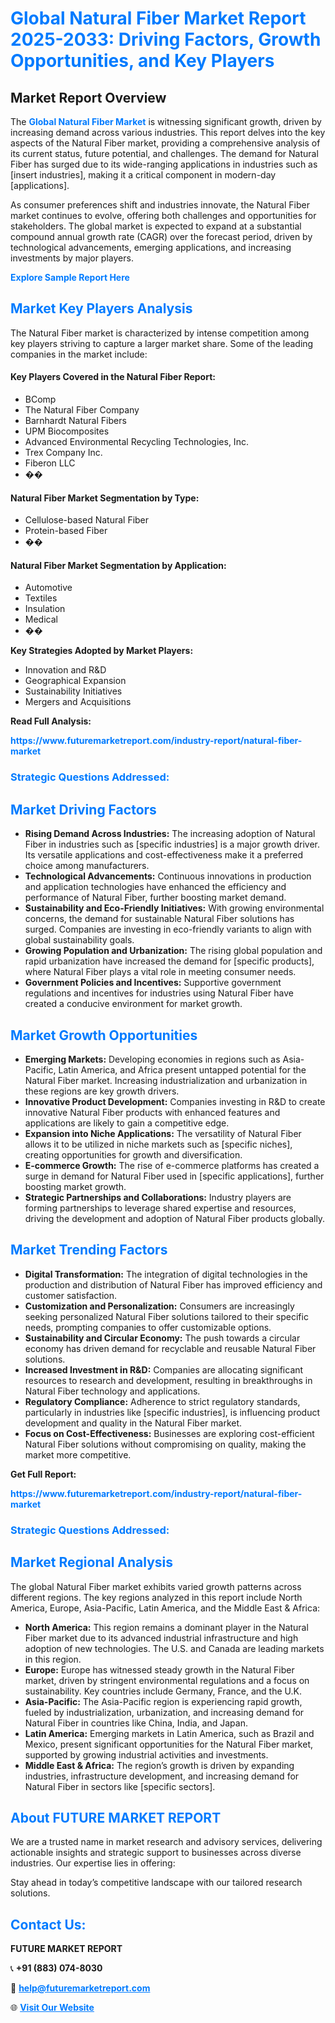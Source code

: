 <h1 style="color: #007BFF;">Global Natural Fiber Market Report 2025-2033: Driving Factors, Growth Opportunities, and Key Players</h1>

<section id="overview">
<h2>Market Report Overview</h2>
<p>The <a href="https://www.futuremarketreport.com/industry-report/natural-fiber-market" style="color: #007BFF; text-decoration: none;"><strong>Global Natural Fiber Market</strong></a> is witnessing significant growth, driven by increasing demand across various industries. This report delves into the key aspects of the Natural Fiber market, providing a comprehensive analysis of its current status, future potential, and challenges. The demand for Natural Fiber has surged due to its wide-ranging applications in industries such as [insert industries], making it a critical component in modern-day [applications].</p>
<p>As consumer preferences shift and industries innovate, the Natural Fiber market continues to evolve, offering both challenges and opportunities for stakeholders. The global market is expected to expand at a substantial compound annual growth rate (CAGR) over the forecast period, driven by technological advancements, emerging applications, and increasing investments by major players.</p>
</section>

<section id="overview">
<p><a href="https://www.futuremarketreport.com/request-sample/reportId=113505" style="color: #007BFF; text-decoration: none;"><strong>Explore Sample Report Here</strong></a></p>
</section>

<section id="key-players">
<h2 style="color: #007BFF;">Market Key Players Analysis</h2>
<p>The Natural Fiber market is characterized by intense competition among key players striving to capture a larger market share. Some of the leading companies in the market include:</p>
<h4>Key Players Covered in the Natural Fiber Report:</h4>
<ul><li>BComp</li><li>The Natural Fiber Company</li><li>Barnhardt Natural Fibers</li><li>UPM Biocomposites</li><li>Advanced Environmental Recycling Technologies, Inc.</li><li>Trex Company Inc.</li><li>Fiberon LLC</li><li>��</li></ul>
<h4>Natural Fiber Market Segmentation by Type:</h4>
<ul><li>Cellulose-based Natural Fiber</li><li>Protein-based Fiber</li><li>��</li></ul>

<h4>Natural Fiber Market Segmentation by Application:</h4>
<ul><li>Automotive</li><li>Textiles</li><li>Insulation</li><li>Medical</li><li>��</li></ul>
<p><strong>Key Strategies Adopted by Market Players:</strong></p>
<ul>
<li>Innovation and R&D</li>
<li>Geographical Expansion</li>
<li>Sustainability Initiatives</li>
<li>Mergers and Acquisitions</li>
</ul>
</section>

<section>
<p><strong>Read Full Analysis: </strong></p><a href="https://www.futuremarketreport.com/industry-report/natural-fiber-market" style="color: #007BFF; text-decoration: none;"><strong>https://www.futuremarketreport.com/industry-report/natural-fiber-market</strong></a>
<h3 style="color: #007BFF;">Strategic Questions Addressed:</h3>
</section>

<section id="driving-factors">
<h2 style="color: #007BFF;">Market Driving Factors</h2>
<ul>
<li><strong>Rising Demand Across Industries:</strong> The increasing adoption of Natural Fiber in industries such as [specific industries] is a major growth driver. Its versatile applications and cost-effectiveness make it a preferred choice among manufacturers.</li>
<li><strong>Technological Advancements:</strong> Continuous innovations in production and application technologies have enhanced the efficiency and performance of Natural Fiber, further boosting market demand.</li>
<li><strong>Sustainability and Eco-Friendly Initiatives:</strong> With growing environmental concerns, the demand for sustainable Natural Fiber solutions has surged. Companies are investing in eco-friendly variants to align with global sustainability goals.</li>
<li><strong>Growing Population and Urbanization:</strong> The rising global population and rapid urbanization have increased the demand for [specific products], where Natural Fiber plays a vital role in meeting consumer needs.</li>
<li><strong>Government Policies and Incentives:</strong> Supportive government regulations and incentives for industries using Natural Fiber have created a conducive environment for market growth.</li>
</ul>
</section>

<section id="growth-opportunities">
<h2 style="color: #007BFF;">Market Growth Opportunities</h2>
<ul>
<li><strong>Emerging Markets:</strong> Developing economies in regions such as Asia-Pacific, Latin America, and Africa present untapped potential for the Natural Fiber market. Increasing industrialization and urbanization in these regions are key growth drivers.</li>
<li><strong>Innovative Product Development:</strong> Companies investing in R&D to create innovative Natural Fiber products with enhanced features and applications are likely to gain a competitive edge.</li>
<li><strong>Expansion into Niche Applications:</strong> The versatility of Natural Fiber allows it to be utilized in niche markets such as [specific niches], creating opportunities for growth and diversification.</li>
<li><strong>E-commerce Growth:</strong> The rise of e-commerce platforms has created a surge in demand for Natural Fiber used in [specific applications], further boosting market growth.</li>
<li><strong>Strategic Partnerships and Collaborations:</strong> Industry players are forming partnerships to leverage shared expertise and resources, driving the development and adoption of Natural Fiber products globally.</li>
</ul>
</section>

<section id="trending-factors">
<h2 style="color: #007BFF;">Market Trending Factors</h2>
<ul>
<li><strong>Digital Transformation:</strong> The integration of digital technologies in the production and distribution of Natural Fiber has improved efficiency and customer satisfaction.</li>
<li><strong>Customization and Personalization:</strong> Consumers are increasingly seeking personalized Natural Fiber solutions tailored to their specific needs, prompting companies to offer customizable options.</li>
<li><strong>Sustainability and Circular Economy:</strong> The push towards a circular economy has driven demand for recyclable and reusable Natural Fiber solutions.</li>
<li><strong>Increased Investment in R&D:</strong> Companies are allocating significant resources to research and development, resulting in breakthroughs in Natural Fiber technology and applications.</li>
<li><strong>Regulatory Compliance:</strong> Adherence to strict regulatory standards, particularly in industries like [specific industries], is influencing product development and quality in the Natural Fiber market.</li>
<li><strong>Focus on Cost-Effectiveness:</strong> Businesses are exploring cost-efficient Natural Fiber solutions without compromising on quality, making the market more competitive.</li>
</ul>
</section>

<section>
<p><strong>Get Full Report: </strong></p><a href="https://www.futuremarketreport.com/industry-report/natural-fiber-market" style="color: #007BFF; text-decoration: none;"><strong>https://www.futuremarketreport.com/industry-report/natural-fiber-market</strong></a>
<h3 style="color: #007BFF;">Strategic Questions Addressed:</h3>
</section>


<section id="regional-analysis">
<h2 style="color: #007BFF;">Market Regional Analysis</h2>
<p>The global Natural Fiber market exhibits varied growth patterns across different regions. The key regions analyzed in this report include North America, Europe, Asia-Pacific, Latin America, and the Middle East & Africa:</p>
<ul>
<li><strong>North America:</strong> This region remains a dominant player in the Natural Fiber market due to its advanced industrial infrastructure and high adoption of new technologies. The U.S. and Canada are leading markets in this region.</li>
<li><strong>Europe:</strong> Europe has witnessed steady growth in the Natural Fiber market, driven by stringent environmental regulations and a focus on sustainability. Key countries include Germany, France, and the U.K.</li>
<li><strong>Asia-Pacific:</strong> The Asia-Pacific region is experiencing rapid growth, fueled by industrialization, urbanization, and increasing demand for Natural Fiber in countries like China, India, and Japan.</li>
<li><strong>Latin America:</strong> Emerging markets in Latin America, such as Brazil and Mexico, present significant opportunities for the Natural Fiber market, supported by growing industrial activities and investments.</li>
<li><strong>Middle East & Africa:</strong> The region’s growth is driven by expanding industries, infrastructure development, and increasing demand for Natural Fiber in sectors like [specific sectors].</li>
</ul>
</section>

<footer>
<h2 style="color: #007BFF;">About FUTURE MARKET REPORT</h2>
<p>We are a trusted name in market research and advisory services, delivering actionable insights and strategic support to businesses across diverse industries. Our expertise lies in offering:</p>

<p>Stay ahead in today’s competitive landscape with our tailored research solutions.</p>

<h2 style="color: #007BFF;">Contact Us:</h2>
<p><strong>FUTURE MARKET REPORT</strong></p>
<p>📞 <strong>+91 (883) 074-8030</strong></p>
<p>📧 <strong><a href="mailto:help@futuremarketreport.com" style="color: #007BFF;">help@futuremarketreport.com</a></strong></p>
<p>🌐 <strong><a href="https://www.futuremarketreport.com/" style="color: #007BFF;">Visit Our Website</a></strong></p>
</footer>